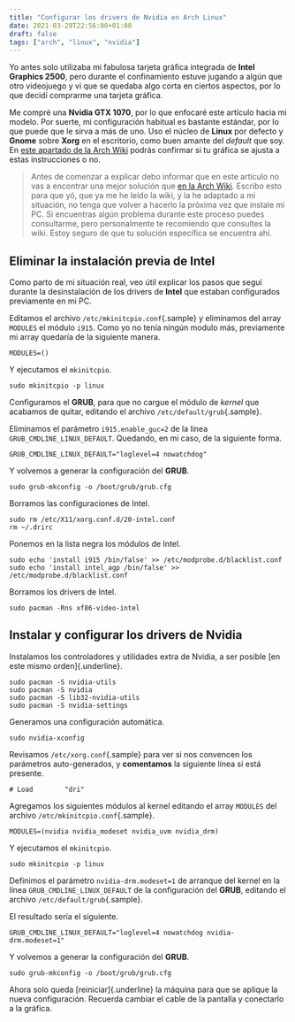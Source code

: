 ```yaml
---
title: "Configurar los drivers de Nvidia en Arch Linux"
date: 2021-03-29T22:56:00+01:00
draft: false
tags: ["arch", "linux", "nvidia"]
---
```


Yo antes solo utilizaba mi fabulosa tarjeta gráfica integrada de **Intel
Graphics 2500**, pero durante el confinamiento estuve jugando a algún
que otro videojuego y vi que se quedaba algo corta en ciertos aspectos,
por lo que decidí comprarme una tarjeta gráfica.

Me compré una **Nvidia GTX 1070**, por lo que enfocaré este artículo
hacia mi modelo. Por suerte, mi configuración habitual es bastante
estándar, por lo que puede que le sirva a más de uno. Uso el núcleo de
**Linux** por defecto y **Gnome** sobre **Xorg** en el escritorio, como
buen amante del *default* que soy. En [este apartado de la Arch
Wiki](https://wiki.archlinux.org/index.php/NVIDIA#Installation) podrás
confirmar si tu gráfica se ajusta a estas instrucciones o no.

> Antes de comenzar a explicar debo informar que en este artículo no vas
> a encontrar una mejor solución que [en la Arch
> Wiki](https://wiki.archlinux.org/index.php/NVIDIA). Escribo esto para
> que yó, que ya me he leído la wiki, y la he adaptado a mi situación,
> no tenga que volver a hacerlo la próxima vez que instale mi PC. Si
> encuentras algún problema durante este proceso puedes consultarme,
> pero personalmente te recomiendo que consultes la wiki. Estoy seguro
> de que tu solución específica se encuentra ahí.

## Eliminar la instalación previa de Intel

Como parto de mi situación real, veo útil explicar los pasos que seguí
durante la desinstalación de los drivers de **Intel** que estaban
configurados previamente en mi PC.

Editamos el archivo `/etc/mkinitcpio.conf`{.sample} y eliminamos del
array `MODULES` el módulo `i915`. Como yo no tenía ningún modulo más,
previamente mi array quedaría de la siguiente manera.

    MODULES=()

Y ejecutamos el `mkinitcpio`.

    sudo mkinitcpio -p linux

Configuramos el **GRUB**, para que no cargue el módulo de *kernel* que
acabamos de quitar, editando el archivo `/etc/default/grub`{.sample}.

Eliminamos el parámetro `i915.enable_guc=2` de la línea
`GRUB_CMDLINE_LINUX_DEFAULT`. Quedando, en mi caso, de la siguiente
forma.

    GRUB_CMDLINE_LINUX_DEFAULT="loglevel=4 nowatchdog"

Y volvemos a generar la configuración del **GRUB**.

    sudo grub-mkconfig -o /boot/grub/grub.cfg

Borramos las configuraciones de Intel.

    sudo rm /etc/X11/xorg.conf.d/20-intel.conf
    rm ~/.drirc

Ponemos en la lista negra los módulos de Intel.

    sudo echo 'install i915 /bin/false' >> /etc/modprobe.d/blacklist.conf
    sudo echo 'install intel_agp /bin/false' >> /etc/modprobe.d/blacklist.conf

Borramos los drivers de Intel.

    sudo pacman -Rns xf86-video-intel

## Instalar y configurar los drivers de Nvidia

Instalamos los controladores y utilidades extra de Nvidia, a ser posible
[en este mismo orden]{.underline}.

    sudo pacman -S nvidia-utils
    sudo pacman -S nvidia
    sudo pacman -S lib32-nvidia-utils
    sudo pacman -S nvidia-settings

Generamos una configuración automática.

    sudo nvidia-xconfig

Revisamos `/etc/xorg.conf`{.sample} para ver si nos convencen los
parámetros auto-generados, y **comentamos** la siguiente línea si está
presente.

    # Load        "dri"

Agregamos los siguientes módulos al kernel editando el array `MODULES`
del archivo `/etc/mkinitcpio.conf`{.sample}.

    MODULES=(nvidia nvidia_modeset nvidia_uvm nvidia_drm)

Y ejecutamos el `mkinitcpio`.

    sudo mkinitcpio -p linux

Definimos el parámetro `nvidia-drm.modeset=1` de arranque del kernel en
la línea `GRUB_CMDLINE_LINUX_DEFAULT` de la configuración del **GRUB**,
editando el archivo `/etc/default/grub`{.sample}.

El resultado sería el siguiente.

    GRUB_CMDLINE_LINUX_DEFAULT="loglevel=4 nowatchdog nvidia-drm.modeset=1"

Y volvemos a generar la configuración del **GRUB**.

    sudo grub-mkconfig -o /boot/grub/grub.cfg

Ahora solo queda [reiniciar]{.underline} la máquina para que se aplique
la nueva configuración. Recuerda cambiar el cable de la pantalla y
conectarlo a la gráfica.
